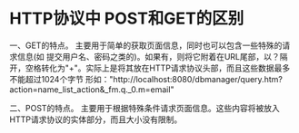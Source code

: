 # HTTP协议中 POST和GET的区别
一、GET的特点。
     主要用于简单的获取页面信息，同时也可以包含一些特殊的请求信息(如 提交用户名、密码之类的)。如果有，则将它附着在URL尾部，以？隔开，空格转化为"+"。实际上是将其放在HTTP请求协议头部，而且这些数据最多不能超过1024个字节
     形如："http://localhost:8080/dbmanager/query.htm?action=name_list_action&_fm.q._0.m=email"
     
二、POST的特点。
     主要用于根据特殊条件请求页面信息。这些内容将被放入HTTP请求协议的实体部分，而且大小没有限制。
     


